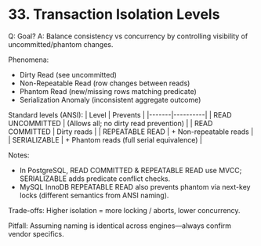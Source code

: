 # 33. Transaction Isolation Levels

Q: Goal?
A: Balance consistency vs concurrency by controlling visibility of uncommitted/phantom changes.

Phenomena:
- Dirty Read (see uncommitted)
- Non-Repeatable Read (row changes between reads)
- Phantom Read (new/missing rows matching predicate)
- Serialization Anomaly (inconsistent aggregate outcome)

Standard levels (ANSI):
| Level | Prevents |
|-------|----------|
| READ UNCOMMITTED | (Allows all; no dirty read prevention) |
| READ COMMITTED | Dirty reads |
| REPEATABLE READ | + Non-repeatable reads |
| SERIALIZABLE | + Phantom reads (full serial equivalence) |

Notes:
- In PostgreSQL, READ COMMITTED & REPEATABLE READ use MVCC; SERIALIZABLE adds predicate conflict checks.
- MySQL InnoDB REPEATABLE READ also prevents phantom via next-key locks (different semantics from ANSI naming).

Trade-offs: Higher isolation = more locking / aborts, lower concurrency.

Pitfall: Assuming naming is identical across engines—always confirm vendor specifics.
